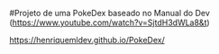 #Projeto de uma PokeDex baseado no Manual do Dev (https://www.youtube.com/watch?v=SjtdH3dWLa8&t)

https://henriquemldev.github.io/PokeDex/
